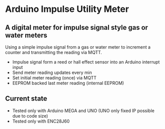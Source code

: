 # Arduino Impulse Utility Meter

## A digital meter for impulse signal style gas or water meters

Using a simple impulse signal from a gas or water meter to increment a counter and transmitting the reading via MQTT.

- Impulse signal form a reed or hall effect sensor into an Arduino interrupt input
- Send meter reading updates every min
- Set initial meter reading (once) via MQTT
- EEPROM backed last meter reading (internal EEPROM)

## Current state
- Tested only with Arduino MEGA and UNO (UNO only fixed IP possible due to code size) 
- Tested only with ENC28J60

